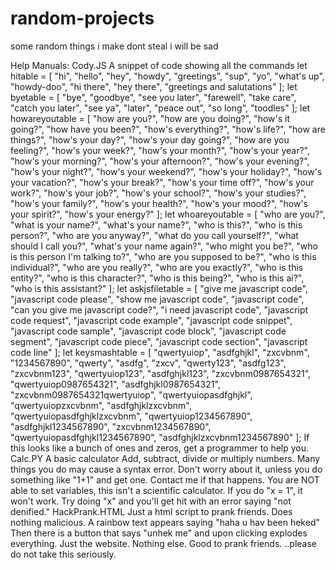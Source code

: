 # random-projects
some random things i make
dont steal
i will be sad

Help Manuals:
Cody.JS
 A snippet of code showing all the commands
   let hitable = [
    "hi", "hello", "hey", "howdy", "greetings", "sup", "yo", "what's up",
    "howdy-doo", "hi there", "hey there", "greetings and salutations"
  ];
  let byetable = [
    "bye", "goodbye", "see you later", "farewell", "take care", "catch you later",
    "see ya", "later", "peace out", "so long", "toodles"
  ];
  let howareyoutable = [
    "how are you?", "how are you doing?", "how's it going?", "how have you been?",
    "how's everything?", "how's life?", "how are things?", "how's your day?",
    "how's your day going?", "how are you feeling?", "how's your week?",
    "how's your month?", "how's your year?", "how's your morning?",
    "how's your afternoon?", "how's your evening?", "how's your night?",
    "how's your weekend?", "how's your holiday?", "how's your vacation?",
    "how's your break?", "how's your time off?", "how's your work?",
    "how's your job?", "how's your school?", "how's your studies?",
    "how's your family?", "how's your health?", "how's your mood?",
    "how's your spirit?", "how's your energy?"
  ];
  let whoareyoutable = [
    "who are you?", "what is your name?", "what's your name?", "who is this?",
    "who is this person?", "who are you anyway?", "what do you call yourself?",
    "what should I call you?", "what's your name again?", "who might you be?",
    "who is this person I'm talking to?", "who are you supposed to be?",
    "who is this individual?", "who are you really?", "who are you exactly?",
    "who is this entity?", "who is this character?", "who is this being?",
    "who is this ai?", "who is this assistant?"
  ];
  let askjsfiletable = [
    "give me javascript code", "javascript code please", "show me javascript code",
    "javascript code", "can you give me javascript code?", "i need javascript code",
    "javascript code request", "javascript code example", "javascript code snippet",
    "javascript code sample", "javascript code block", "javascript code segment",
    "javascript code piece", "javascript code section", "javascript code line"
  ];
  let keysmashtable = [
    "qwertyuiop", "asdfghjkl", "zxcvbnm", "1234567890", "qwerty", "asdfg", "zxcv",
    "qwerty123", "asdfg123", "zxcvbnm123", "qwertyuiop123", "asdfghjkl123", "zxcvbnm0987654321",
    "qwertyuiop0987654321", "asdfghjkl0987654321", "zxcvbnm0987654321qwertyuiop",
    "qwertyuiopasdfghjkl", "qwertyuiopzxcvbnm", "asdfghjklzxcvbnm",
    "qwertyuiopasdfghjklzxcvbnm", "qwertyuiop1234567890", "asdfghjkl1234567890",
    "zxcvbnm1234567890", "qwertyuiopasdfghjkl1234567890", "asdfghjklzxcvbnm1234567890"
  ];
 If this looks like a bunch of ones and zeros, get a programmer to help you.
Calc.PY
 A basic calculator
 Add, subtract, divide or multiply numbers.
 Many things you do may cause a syntax error. Don't worry about it, unless you do something like "1+1" and get one. Contact me if that happens.
 You are NOT able to set variables, this isn't a scientific calculator. If you do "x = 1", it won't work. Try doing "x" and you'll get hit with an error saying "not denified."
HackPrank.HTML
 Just a html script to prank friends. Does nothing malicious.
 A rainbow text appears saying "haha u hav been heked"
 Then there is a button that says "unhek me" and upon clicking explodes everything.
 Just the website. Nothing else.
 Good to prank friends.
 ..please do not take this seriously.
